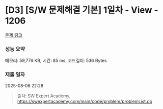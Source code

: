 # [D3] [S/W 문제해결 기본] 1일차 - View - 1206 

[문제 링크](https://swexpertacademy.com/main/code/problem/problemDetail.do?contestProbId=AV134DPqAA8CFAYh) 

### 성능 요약

메모리: 59,776 KB, 시간: 85 ms, 코드길이: 536 Bytes

### 제출 일자

2025-08-06 22:28



> 출처: SW Expert Academy, https://swexpertacademy.com/main/code/problem/problemList.do